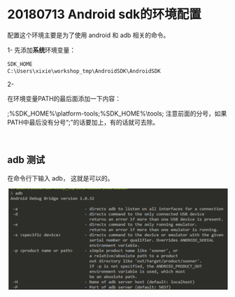 # 20180713 Android sdk的环境配置

配置这个环境主要是为了使用 android 和 adb 相关的命令。

1- 先添加**系统**环境变量：

```shell
SDK_HOME
C:\Users\xixie\workshop_tmp\AndroidSDK\AndroidSDK
```

2- 

在环境变量PATH的最后面添加一下内容：

;%SDK_HOME%\platform-tools;%SDK_HOME%\tools;   注意前面的分号，如果PATH中最后没有分号“;”的话要加上，有的话就可去除。

<br>

## adb 测试

在命令行下输入 adb，  这就是可以的。

![1531799154002](1531799154002.png)